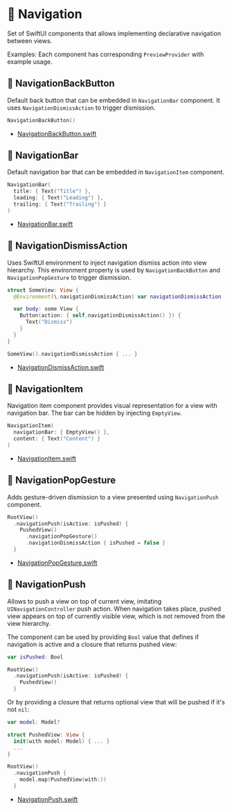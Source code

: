 # 🧭 Navigation

Set of SwiftUI components that allows implementing declarative navigation between views.

Examples: Each component has corresponding `PreviewProvider` with example usage.

## 🧩 NavigationBackButton

Default back button that can be embedded in `NavigationBar` component. It uses `NavigationDismissAction` to trigger dismission.

```swift
NavigationBackButton()
```

- [NavigationBackButton.swift](NavigationBackButton.swift)

## 🧩 NavigationBar

Default navigation bar that can be embedded in `NavigationItem` component.

```swift
NavigationBar(
  title: { Text("Title") },
  leading: { Text("Leading") },
  trailing: { Text("Trailing") }
)
```

- [NavigationBar.swift](NavigationBar.swift)

## 🧩 NavigationDismissAction

Uses SwiftUI environment to inject navigation dismiss action into view hierarchy. This environment property is used by `NavigationBackButton` and `NavigationPopGesture` to trigger dismission.

```swift
struct SomeView: View {
  @Environment(\.navigationDismissAction) var navigationDismissAction

  var body: some View {
    Button(action: { self.navigationDismissAction() }) {
      Text("Dismiss")
    }
  }
}
```

```swift
SomeView().navigationDismissAction { ... }
```

- [NavigationDismissAction.swift](NavigationDismissAction.swift)

## 🧩 NavigationItem

Navigation item component provides visual representation for a view with navigation bar. The bar can be hidden by injecting `EmptyView`.

```swift
NavigationItem(
  navigationBar: { EmptyView() }, 
  content: { Text("Content") }
)
```

- [NavigationItem.swift](NavigationItem.swift)

## 🧩 NavigationPopGesture

Adds gesture-driven dismission to a view presented using `NavigationPush` component.

```swift
RootView()
  .navigationPush(isActive: isPushed) {
    PushedView()
      .navigationPopGesture()
      .navigationDismissAction { isPushed = false }
  }
```

- [NavigationPopGesture.swift](NavigationPopGesture.swift)

## 🧩 NavigationPush

Allows to push a view on top of current view, imitating `UINavigationController` push action. When navigation takes place, pushed view appears on top of currently visible view, which is not removed from the view hierarchy. 

The component can be used by providing `Bool` value that defines if navigation is active and a closure that returns pushed view:

```swift
var isPushed: Bool

RootView()
  .navigationPush(isActive: isPushed) {
    PushedView()
  }
```

Or by providing a closure that returns optional view that will be pushed if it's not `nil`:

```swift
var model: Model?

struct PushedView: View {
  init(with model: Model) { ... }
  ...
}

RootView()
  .navigationPush {
    model.map(PushedView(with:))
  }
```

- [NavigationPush.swift](NavigationPush.swift)